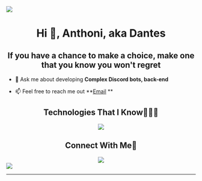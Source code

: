 <!--horizontal divider(gradiant)-->
<img src="https://user-images.githubusercontent.com/73097560/115834477-dbab4500-a447-11eb-908a-139a6edaec5c.gif" />

<!--h1 without bottom border-->
<div align="center">
  <h1>Hi 👋, Anthoni, aka Dantes</h1>
</div>

<!--h2 without bottom border-->
<div align="center">
  <h2>If you have a chance to make a choice, make one that you know you won't regret</h2>
</div>

<!--Intro start-->
- 💬 Ask me about developing **Complex Discord bots, back-end**

- 📫 Feel free to reach me out **[Email](antonnguyen0@gmail.com) **
<!--Intro end-->

<!--- stats & Trophy (start) -->
<p align="center">

<!--h1 without bottom border-->
<div align="center">
  <h2>Technologies That I Know👨🏻‍💻</h2>
</div>

<!--tech stack icons-->
<p align="center">
  <a href="https://skillicons.dev">
    <img src="https://skillicons.dev/icons?i=git,css,discord,docker,github,html,js,mongodb,nodejs,py,vscode&perline=14" />
  </a>
</p>

<!-- Connect with me -->
<!--h2 without bottom border-->
<div align="center">
  <h2>Connect With Me🤝</h2>
</div>


<!--profile visit count-->
<div align="center">
  <a href="https://www.gitbook.com/preview?utm_source=gitbook_readme_badge&utm_medium=organic&utm_campaign=preview_documentation&utm_content=link">
    <img
        src="https://img.shields.io/static/v1?message=Documented%20on%20GitBook&logo=gitbook&logoColor=ffffff&label=%20&labelColor=5c5c5c&color=3F89A1"
    />
</a>

</div>

<!--horizontal divider(gradiant)-->
<img src="https://user-images.githubusercontent.com/73097560/115834477-dbab4500-a447-11eb-908a-139a6edaec5c.gif" />

----------------------------------------------------------------------
